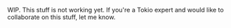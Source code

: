WIP. This stuff is not working yet. If you're a Tokio expert and would like to collaborate on this stuff, let me know.
